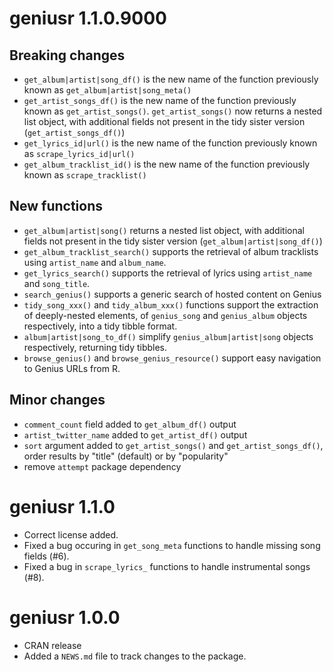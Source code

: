 # geniusr 1.1.0.9000

## Breaking changes

- `get_album|artist|song_df()` is the new name of the function previously known as `get_album|artist|song_meta()`
- `get_artist_songs_df()` is the new name of the function previously known as `get_artist_songs()`. `get_artist_songs()` now returns a nested list object, with additional fields not present in the tidy sister version (`get_artist_songs_df()`)
- `get_lyrics_id|url()` is the new name of the function previously known as `scrape_lyrics_id|url()`
- `get_album_tracklist_id()` is the new name of the function previously known as `scrape_tracklist()`

## New functions

- `get_album|artist|song()` returns a nested list object, with additional fields not present in the tidy sister version (`get_album|artist|song_df()`)
- `get_album_tracklist_search()` supports the retrieval of album tracklists using `artist_name` and `album_name`.
- `get_lyrics_search()` supports the retrieval of lyrics using `artist_name` and `song_title`.
- `search_genius()` supports a generic search of hosted content on Genius
- `tidy_song_xxx()` and `tidy_album_xxx()` functions support the extraction of deeply-nested elements, of `genius_song` and `genius_album` objects respectively, into a tidy tibble format.
- `album|artist|song_to_df()` simplify `genius_album|artist|song` objects respectively, returning tidy tibbles.
- `browse_genius()` and `browse_genius_resource()` support easy navigation to Genius URLs from R.

## Minor changes

- `comment_count` field added to `get_album_df()` output
- `artist_twitter_name` added to `get_artist_df()` output
- `sort` argument added to `get_artist_songs()` and `get_artist_songs_df()`, order results by "title" (default) or by "popularity"
- remove `attempt` package dependency

# geniusr 1.1.0

- Correct license added.
- Fixed a bug occuring in `get_song_meta` functions to handle missing song fields (#6).
- Fixed a bug in `scrape_lyrics_` functions to handle instrumental songs (#8).

# geniusr 1.0.0

- CRAN release
- Added a `NEWS.md` file to track changes to the package.
